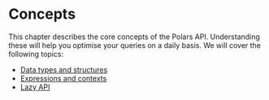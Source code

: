 # Concepts

This chapter describes the core concepts of the Polars API. Understanding these will help you
optimise your queries on a daily basis. We will cover the following topics:

- [Data types and structures](data-types-and-structures.md)
- [Expressions and contexts](expressions-and-contexts.md)
- [Lazy API](lazy-api.md)
